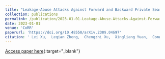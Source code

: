 ```yaml
---
title: "Leakage-Abuse Attacks Against Forward and Backward Private Searchable Symmetric Encryption"
collection: publications
permalink: /publication/2023-01-01-Leakage-Abuse-Attacks-Against-Forward-and-Backward-Private-Searchable-Symmetric-Encryption
date: 2023-01-01
venue: 'CoRR'
paperurl: 'https://doi.org/10.48550/arXiv.2309.04697'
citation: ' Lei Xu,  Leqian Zheng,  Chengzhi Xu,  Xingliang Yuan,  Cong Wang, &quot;Leakage-Abuse Attacks Against Forward and Backward Private Searchable Symmetric Encryption.&quot; CoRR, 2023.'
---
```

[Access paper here](https://doi.org/10.48550/arXiv.2309.04697){:target="_blank"}
